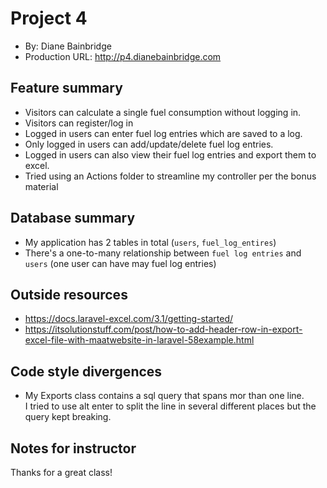 # Project 4
+ By: Diane Bainbridge
+ Production URL: <http://p4.dianebainbridge.com>

## Feature summary
+ Visitors can calculate a single fuel consumption without logging in.
+ Visitors can register/log in
+ Logged in users can enter fuel log entries which are saved to a log.
+ Only logged in users can add/update/delete fuel log entries.
+ Logged in users can also view their fuel log entries and export them to excel.
+ Tried using an Actions folder to streamline my controller per the bonus material
  
## Database summary
+ My application has 2 tables in total (`users`, `fuel_log_entires`)
+ There's a one-to-many relationship between `fuel log entries` and `users` (one user can have may fuel log entries)

## Outside resources
+ https://docs.laravel-excel.com/3.1/getting-started/
+ https://itsolutionstuff.com/post/how-to-add-header-row-in-export-excel-file-with-maatwebsite-in-laravel-58example.html

## Code style divergences
+ My Exports class contains a sql query that spans mor than one line.  
I tried to use alt enter to split the line in several different places but the query kept breaking.

## Notes for instructor
Thanks for a great class!